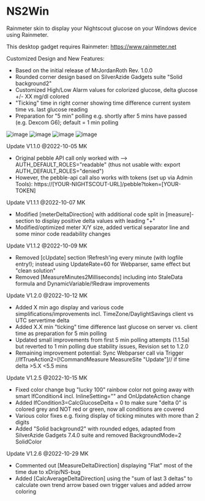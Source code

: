 # NS2Win
 Rainmeter skin to display your Nightscout glucose on your Windows device using Rainmeter.
 
 This desktop gadget requires Rainmeter: https://www.rainmeter.net
 
 Customized Design and New Features:
 - Based on the initial release of MrJordanRoth Rev. 1.0.0 
 - Rounded corner design based on SilverAzide Gadgets suite "Solid background2"
 - Customized High/Low Alarm values for colorized glucose, delta glucose +/- XX mg/dl colored
 - "Ticking" time in right corner showing time difference current system time vs. last glucose reading
 - Preparation for "5 min" polling e.g. shortly after 5 mins have passed (e.g. Dexcom G6); default = 1 min polling
  
 ![image](https://user-images.githubusercontent.com/60714349/198889996-0fb75f12-c352-4ff4-bfc9-f3e5ff6542d3.png)
 ![image](https://user-images.githubusercontent.com/60714349/198890172-a5d5af8b-0b2e-4207-8283-d1bd90fd9c19.png)
 ![image](https://user-images.githubusercontent.com/60714349/198889055-e20f2d5d-10e9-4174-b067-a61dc046032a.png)
 ![image](https://user-images.githubusercontent.com/60714349/198889087-de531893-340b-4562-99d2-1a6f4f8de67c.png)
 
 Update V1.1.0 @2022-10-05 MK
 - Original pebble API call only worked with --> AUTH_DEFAULT_ROLES="readable" (thus not usable with: export AUTH_DEFAULT_ROLES="denied")
 - However, the pebble-api call also works with tokens (set up via Admin Tools): https://[YOUR-NIGHTSCOUT-URL]/pebble?token=[YOUR-TOKEN]
 
 Update V1.1.1 @2022-10-07 MK
 - Modified [meterDeltaDirection] with additional code split in [measure]-section to display positive delta values with leading "+"
 - Modified/optimized meter X/Y size, added vertical separator line and some minor code readability changes
 
 Update V1.1.2 @2022-10-09 MK
 - Removed [cUpdate] section !Refresh'ing every minute (with logfile entry!); instead using UpdateRate=60 for Webparser, same effect but "clean solution"
 - Removed [MeasureMinutes2Milliseconds] including into StaleData formula and DynamicVariable/!Redraw improvements
 
 Update V1.2.0 @2022-10-12 MK
 - Added X min ago display and various code simplifications/improvements incl. TimeZone/DaylightSavings client vs UTC servertime delta
 - Added X.X min "ticking" time difference last glucose on server vs. client time as preparation for 5 min polling
 - Updated small improvements from first 5 min polling attempts (1.1.5a) but reverted to 1 min polling due stability issues, Revision set to 1.2.0
 - Remaining improvement potential: Sync Webparser call via Trigger //IfTrueAction2=[!CommandMeasure MeasureSite "Update"]// if time delta >5.X <5.5 mins
 
 Update V1.2.5 @2022-10-15 MK
 - Fixed color change bug "lucky 100" rainbow color not going away with smart IfCondition4 incl. InlineSetting="" and OnUpdateAction change
 - Added IfCondition3=CalcGlucoseDelta = 0 to make sure "delta 0" is colored grey and NOT red or green, now all conditions are covered
 - Various color fixes e.g. fixing display of ticking minutes with more than 2 digits
 - Added "Solid background2" with rounded edges, adapted from SilverAzide Gadgets 7.4.0 suite and removed BackgroundMode=2 SolidColor
 
 Update V1.2.6 @2022-10-29 MK
 - Commented out [MeasureDeltaDirection] displaying "Flat" most of the time due to xDrip/NS-bug
 - Added [CalcAverageDeltaDirection] using the "sum of last 3 deltas" to calculate own trend arrow based own trigger values and added arrow coloring

